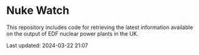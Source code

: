 # Nuke Watch

This repository includes code for retrieving the latest information available on the output of EDF nuclear power plants in the UK.

Last updated: 2024-03-22 21:07